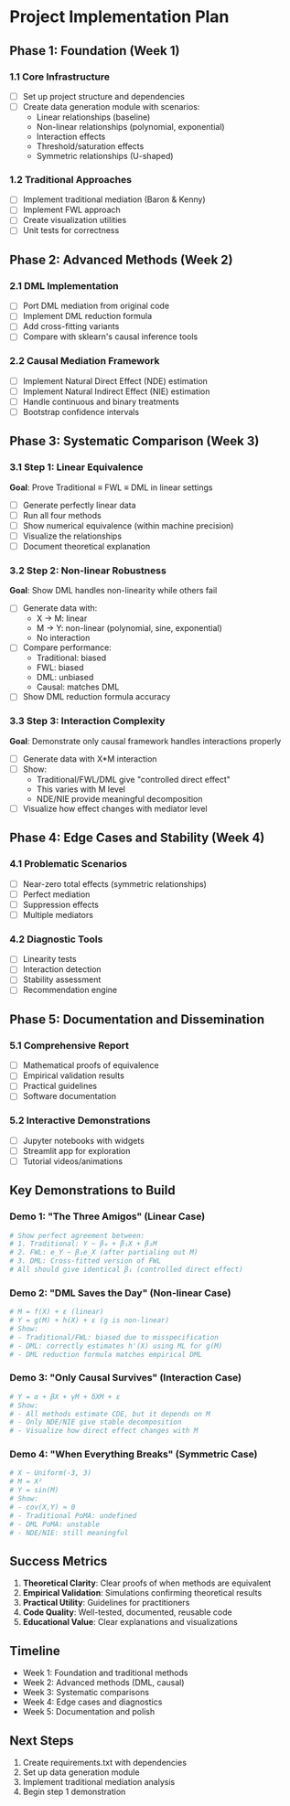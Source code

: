 # Project Implementation Plan

## Phase 1: Foundation (Week 1)

### 1.1 Core Infrastructure
- [ ] Set up project structure and dependencies
- [ ] Create data generation module with scenarios:
  - Linear relationships (baseline)
  - Non-linear relationships (polynomial, exponential)
  - Interaction effects
  - Threshold/saturation effects
  - Symmetric relationships (U-shaped)

### 1.2 Traditional Approaches
- [ ] Implement traditional mediation (Baron & Kenny)
- [ ] Implement FWL approach
- [ ] Create visualization utilities
- [ ] Unit tests for correctness

## Phase 2: Advanced Methods (Week 2)

### 2.1 DML Implementation
- [ ] Port DML mediation from original code
- [ ] Implement DML reduction formula
- [ ] Add cross-fitting variants
- [ ] Compare with sklearn's causal inference tools

### 2.2 Causal Mediation Framework
- [ ] Implement Natural Direct Effect (NDE) estimation
- [ ] Implement Natural Indirect Effect (NIE) estimation
- [ ] Handle continuous and binary treatments
- [ ] Bootstrap confidence intervals

## Phase 3: Systematic Comparison (Week 3)

### 3.1 Step 1: Linear Equivalence
**Goal**: Prove Traditional ≡ FWL ≡ DML in linear settings

- [ ] Generate perfectly linear data
- [ ] Run all four methods
- [ ] Show numerical equivalence (within machine precision)
- [ ] Visualize the relationships
- [ ] Document theoretical explanation

### 3.2 Step 2: Non-linear Robustness
**Goal**: Show DML handles non-linearity while others fail

- [ ] Generate data with:
  - X → M: linear
  - M → Y: non-linear (polynomial, sine, exponential)
  - No interaction
- [ ] Compare performance:
  - Traditional: biased
  - FWL: biased
  - DML: unbiased
  - Causal: matches DML
- [ ] Show DML reduction formula accuracy

### 3.3 Step 3: Interaction Complexity
**Goal**: Demonstrate only causal framework handles interactions properly

- [ ] Generate data with X*M interaction
- [ ] Show:
  - Traditional/FWL/DML give "controlled direct effect"
  - This varies with M level
  - NDE/NIE provide meaningful decomposition
- [ ] Visualize how effect changes with mediator level

## Phase 4: Edge Cases and Stability (Week 4)

### 4.1 Problematic Scenarios
- [ ] Near-zero total effects (symmetric relationships)
- [ ] Perfect mediation
- [ ] Suppression effects
- [ ] Multiple mediators

### 4.2 Diagnostic Tools
- [ ] Linearity tests
- [ ] Interaction detection
- [ ] Stability assessment
- [ ] Recommendation engine

## Phase 5: Documentation and Dissemination

### 5.1 Comprehensive Report
- [ ] Mathematical proofs of equivalence
- [ ] Empirical validation results
- [ ] Practical guidelines
- [ ] Software documentation

### 5.2 Interactive Demonstrations
- [ ] Jupyter notebooks with widgets
- [ ] Streamlit app for exploration
- [ ] Tutorial videos/animations

## Key Demonstrations to Build

### Demo 1: "The Three Amigos" (Linear Case)
```python
# Show perfect agreement between:
# 1. Traditional: Y ~ β₀ + β₁X + β₂M
# 2. FWL: e_Y ~ β₁e_X (after partialing out M)
# 3. DML: Cross-fitted version of FWL
# All should give identical β₁ (controlled direct effect)
```

### Demo 2: "DML Saves the Day" (Non-linear Case)
```python
# M = f(X) + ε (linear)
# Y = g(M) + h(X) + ε (g is non-linear)
# Show:
# - Traditional/FWL: biased due to misspecification
# - DML: correctly estimates h'(X) using ML for g(M)
# - DML reduction formula matches empirical DML
```

### Demo 3: "Only Causal Survives" (Interaction Case)
```python
# Y = α + βX + γM + δXM + ε
# Show:
# - All methods estimate CDE, but it depends on M
# - Only NDE/NIE give stable decomposition
# - Visualize how direct effect changes with M
```

### Demo 4: "When Everything Breaks" (Symmetric Case)
```python
# X ~ Uniform(-3, 3)
# M = X²
# Y = sin(M)
# Show:
# - cov(X,Y) ≈ 0
# - Traditional PoMA: undefined
# - DML PoMA: unstable
# - NDE/NIE: still meaningful
```

## Success Metrics

1. **Theoretical Clarity**: Clear proofs of when methods are equivalent
2. **Empirical Validation**: Simulations confirming theoretical results
3. **Practical Utility**: Guidelines for practitioners
4. **Code Quality**: Well-tested, documented, reusable code
5. **Educational Value**: Clear explanations and visualizations

## Timeline

- Week 1: Foundation and traditional methods
- Week 2: Advanced methods (DML, causal)
- Week 3: Systematic comparisons
- Week 4: Edge cases and diagnostics
- Week 5: Documentation and polish

## Next Steps

1. Create requirements.txt with dependencies
2. Set up data generation module
3. Implement traditional mediation analysis
4. Begin step 1 demonstration